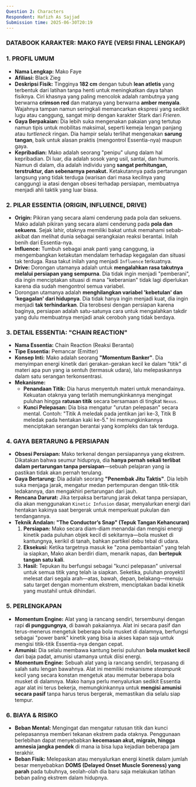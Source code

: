 ```yaml
---
Question 2: Characters
Respondent: Hafizh As Sajjad
Submission time: 2025-06-30T20:19
---
```

### **DATABOOK KARAKTER: MAKO FAYE (VERSI FINAL LENGKAP)**

### **1. PROFIL UMUM**

- **Nama Lengkap:** Mako Faye
- **Afiliasi:** Black Zieg
- **Deskripsi Fisik:** Tingginya **182 cm** dengan tubuh **lean atletis** yang terbentuk dari latihan tanpa henti untuk meningkatkan daya tahan fisiknya. Ciri khasnya yang paling mencolok adalah rambutnya yang berwarna **crimson red** dan matanya yang berwarna **amber menyala**. Wajahnya tampan namun seringkali memancarkan ekspresi yang sedikit lugu atau canggung, sangat mirip dengan karakter Stark dari _Frieren_.
- **Gaya Berpakaian:** Dia lebih suka mengenakan pakaian yang tertutup namun tipis untuk mobilitas maksimal, seperti kemeja lengan panjang atau _turtleneck_ ringan. Dia hampir selalu terlihat mengenakan **sarung tangan**, baik untuk alasan praktis (mengontrol Essentia-nya) maupun gaya.
- **Kepribadian:** Mako adalah seorang "penipu" ulung dalam hal kepribadian. Di luar, dia adalah sosok yang usil, santai, dan humoris. Namun di dalam, dia adalah individu yang **sangat perhitungan, terstruktur, dan sebenarnya penakut.** Ketakutannya pada pertarungan langsung yang tidak terduga (warisan dari masa kecilnya yang canggung) ia atasi dengan obsesi terhadap persiapan, membuatnya menjadi ahli taktik yang luar biasa.

### **2. PILAR ESSENTIA (ORIGIN, INFLUENCE, DRIVE)**

- **Origin:** Pikiran yang secara alami cenderung pada pola dan sekuens. Mako adalah pikiran yang secara alami cenderung pada **pola dan sekuens**. Sejak lahir, otaknya memiliki bakat untuk memahami sebab-akibat dan melihat dunia sebagai serangkaian reaksi berantai. Inilah benih dari Essentia-nya.
- **Influence:** Tumbuh sebagai anak panti yang canggung, ia mengembangkan ketakutan mendalam terhadap kegagalan dan situasi tak terduga. Rasa takut inilah yang menjadi `Influence` terkuatnya.
- **Drive:** Dorongan utamanya adalah untuk **mengalahkan rasa takutnya melalui persiapan yang sempurna**. Dia tidak ingin menjadi "pemberani", dia ingin menciptakan situasi di mana "keberanian" tidak lagi diperlukan karena dia sudah mengontrol semua variabel.
- Dorongan utamanya adalah **menghilangkan variabel 'kebetulan' dan 'kegagalan' dari hidupnya**. Dia tidak hanya ingin menjadi kuat, dia ingin menjadi **tak terhindarkan**. Dia terobsesi dengan persiapan karena baginya, persiapan adalah satu-satunya cara untuk mengalahkan takdir yang dulu membuatnya menjadi anak ceroboh yang tidak berdaya.

### **3. DETAIL ESSENTIA: "CHAIN REACTION"**

- **Nama Essentia:** Chain Reaction (Reaksi Berantai)
- **Tipe Essentia:** Pemancar (Emitter)
- **Konsep Inti:** Mako adalah seorang **"Momentum Banker"**. Dia menyimpan energi kinetik dari gerakan-gerakan kecil ke dalam "titik" di materi apa pun yang ia sentuh (termasuk udara), lalu melepaskannya dalam satu serangan terkonsentrasi.
- **Mekanisme:**
    - **Penandaan Titik:** Dia harus menyentuh materi untuk menandainya. Kekuatan otaknya yang terlatih memungkinkannya mengingat puluhan hingga **ratusan titik** secara bersamaan di tingkat `Nexus`.
    - **Kunci Pelepasan:** Dia bisa mengatur "urutan pelepasan" secara mental. Contoh: "Titik A meledak pada jentikan jari ke-3, Titik B meledak pada hentakan kaki ke-5." Ini memungkinkannya menciptakan serangan berantai yang kompleks dan tak terduga.

### **4. GAYA BERTARUNG & PERSIAPAN**

- **Obsesi Persiapan:** Mako terkenal dengan persiapannya yang ekstrem. Dikatakan bahwa seumur hidupnya, dia **hanya pernah sekali terlibat dalam pertarungan tanpa persiapan**—sebuah pelajaran yang ia pastikan tidak akan pernah terulang.
- **Gaya Bertarung:** Dia adalah seorang **"Penembak Jitu Taktis"**. Dia lebih suka menjaga jarak, mengatur medan pertempuran dengan titik-titik ledakannya, dan mengakhiri pertarungan dari jauh.
- **Rencana Darurat:** Jika terpaksa bertarung jarak dekat tanpa persiapan, dia akan menggunakan `Kinetic Infusion` dasar, menyalurkan energi dari hentakan kakinya saat bergerak untuk memperkuat pukulan dan tendangannya.
- **Teknik Andalan: "The Conductor’s Snap" (Tepuk Tangan Kehancuran)**
    1. **Persiapan:** Mako secara diam-diam menandai dan mengisi energi kinetik pada puluhan objek kecil di sekitarnya—bola musket di kantungnya, kerikil di tanah, bahkan partikel debu tebal di udara.
    2. **Eksekusi:** Ketika targetnya masuk ke "zona pembantaian" yang telah ia siapkan, Mako akan berdiri diam, menarik napas, dan **bertepuk tangan satu kali**.
    3. **Hasil:** Tepukan itu berfungsi sebagai "kunci pelepasan" universal untuk semua titik yang telah ia siapkan. Seketika, puluhan proyektil melesat dari segala arah—atas, bawah, depan, belakang—menuju satu target dengan momentum ekstrem, menciptakan badai kinetik yang mustahil untuk dihindari.

### **5. PERLENGKAPAN**

- **Momentum Engine:** Alat yang ia rancang sendiri, tersembunyi dengan rapi **di punggungnya**, di bawah pakaiannya. Alat ini secara pasif dan terus-menerus mengetuk beberapa bola musket di dalamnya, berfungsi sebagai "power bank" kinetik yang bisa ia akses kapan saja untuk mengisi titik-titik Essentia-nya dengan cepat.
- **Amunisi:** Dia selalu membawa kantung berisi puluhan **bola musket kecil** dari baja padat, amunisi utamanya untuk diisi energi.
- **Momentum Engine:** Sebuah alat yang ia rancang sendiri, terpasang di salah satu lengan bawahnya. Alat ini memiliki mekanisme _steampunk_ kecil yang secara konstan mengetuk atau memutar beberapa bola musket di dalamnya. Mako hanya perlu menyalurkan sedikit Essentia agar alat ini terus bekerja, memungkinkannya untuk **mengisi amunisi secara pasif** tanpa harus terus bergerak, memastikan dia selalu siap tempur.

### **6. BIAYA & RISIKO**

- **Beban Mental:** Mengingat dan mengatur ratusan titik dan kunci pelepasannya memberi tekanan ekstrem pada otaknya. Penggunaan berlebihan dapat menyebabkan **kecemasan akut, migrain, hingga amnesia jangka pendek** di mana ia bisa lupa kejadian beberapa jam terakhir.
- **Beban Fisik:** Melepaskan atau menyalurkan energi kinetik dalam jumlah besar menyebabkan **DOMS (Delayed Onset Muscle Soreness) yang parah** pada tubuhnya, seolah-olah dia baru saja melakukan latihan beban paling ekstrem dalam hidupnya.